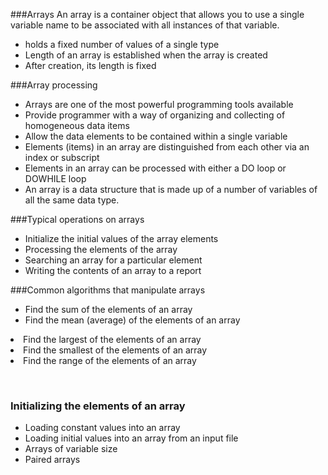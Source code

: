 ###Arrays
An array is a container object that allows you to use a single variable name to be associated with all instances of that variable.
* holds a fixed number of values of a single type
* Length of an array is established when the array is created
* After creation, its length is fixed

###Array processing
* Arrays are one of the most powerful programming tools available
* Provide programmer with a way of organizing and collecting of homogeneous data items
* Allow the data elements to be contained within a single variable
* Elements (items) in an array are distinguished from each other via an index or subscript
* Elements in an array can be processed with either a DO loop or DOWHILE loop
* An array is a data structure that is made up of a number of variables of all the same data type.
 

###Typical operations on arrays
* Initialize the initial values of the array elements
* Processing the elements of the array
* Searching an array for a particular element
* Writing the contents of an array to a report


###Common algorithms that manipulate arrays
* Find the sum of the elements of an array
* Find the mean (average) of the elements of an array
<li>Find the largest of the elements of an array</li>
<li>Find the smallest of the elements of an array</li>
<li>Find the range of the elements of an array</li>
</ul>
<p>&nbsp;</p>
<h3>Initializing the elements of an array</h3>
<ul>
<li>Loading constant values into an array</li>
<li>Loading initial values into an array from an input file</li>
<li>Arrays of variable size</li>
<li>Paired arrays</li>
</ul>
<p>&nbsp;</p>
<p>&nbsp;</p>